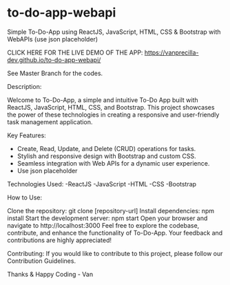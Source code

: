 # to-do-app-webapi
Simple To-Do-App using ReactJS, JavaScript, HTML, CSS &amp; Bootstrap with WebAPIs  (use json placeholder)

CLICK HERE FOR THE LIVE DEMO OF THE APP: https://vanprecilla-dev.github.io/to-do-app-webapi/ 

See Master Branch for the codes.

Description:

Welcome to To-Do-App, a simple and intuitive To-Do App built with ReactJS, JavaScript, HTML, CSS, and Bootstrap. This project showcases the power of these technologies in creating a responsive and user-friendly task management application.

Key Features:

- Create, Read, Update, and Delete (CRUD) operations for tasks.
- Stylish and responsive design with Bootstrap and custom CSS.
- Seamless integration with Web APIs for a dynamic user experience.
- Use json placeholder
  
Technologies Used:
-ReactJS
-JavaScript
-HTML
-CSS
-Bootstrap

How to Use:

Clone the repository: git clone [repository-url]
Install dependencies: npm install
Start the development server: npm start
Open your browser and navigate to http://localhost:3000
Feel free to explore the codebase, contribute, and enhance the functionality of To-Do-App. Your feedback and contributions are highly appreciated!

Contributing:
If you would like to contribute to this project, please follow our Contribution Guidelines.

Thanks & Happy Coding - Van
